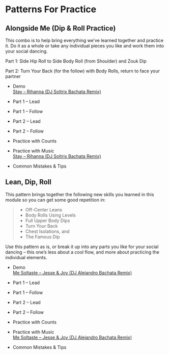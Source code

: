 # Patterns For Practice

## Alongside Me (Dip & Roll Practice)

This combo is to help bring everything we’ve learned together and practice it. Do it as a whole or take any individual pieces you like and work them into your social dancing.

Part 1: Side Hip Roll to Side Body Roll (from Shoulder) and Zouk Dip

Part 2: Turn Your Back (for the follow) with Body Rolls, return to face your partner

* Demo
<br>[Stay – Rihanna (DJ Soltrix Bachata Remix)](https://www.youtube.com/watch?v=hmd8CcpiIBo)

* Part 1 – Lead
* Part 1 – Follow
* Part 2 – Lead
* Part 2 – Follow
* Practice with Counts
* Practice with Music
<br>[Stay – Rihanna (DJ Soltrix Bachata Remix)](https://www.youtube.com/watch?v=hmd8CcpiIBo)

* Common Mistakes & Tips

## Lean, Dip, Roll

This pattern brings together the following new skills you learned in this module so you can get some good repetition in:

> * Off-Center Leans
> * Body Rolls Using Levels
> * Full Upper Body Dips
> * Turn Your Back
> * Chest Isolations, and
> * The Famous Dip

Use this pattern as is, or break it up into any parts you like for your social dancing – this one’s less about a cool flow, and more about practicing the individual elements.

* Demo
<br>[Me Soltaste – Jesse & Joy (DJ Alejandro Bachata Remix)](https://www.youtube.com/watch?v=mL2XaAFehEQ)

* Part 1 – Lead
* Part 1 – Follow
* Part 2 – Lead
* Part 2 – Follow
* Practice with Counts
* Practice with Music
<br>[Me Soltaste – Jesse & Joy (DJ Alejandro Bachata Remix)](https://www.youtube.com/watch?v=mL2XaAFehEQ)

* Common Mistakes & Tips
